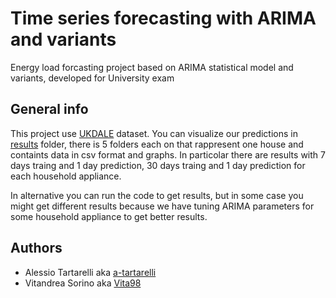 # Time series forecasting with ARIMA and variants
Energy load forcasting project based on ARIMA statistical model and variants, developed for University exam

## General info
This project use [UKDALE](https://jack-kelly.com/data/ "UKDALE website") dataset. You can visualize our predictions in 
[results](https://github.com/Vita98/MMSAProject/tree/main/results "our results") folder, there is 5 folders each on that rappresent one house and containts data in csv
format and graphs. In particolar there are results with 7 days traing and 1 day prediction, 30 days traing and 1 day prediction for each household appliance.

In alternative you can run the code to get results, but in some case you might get different results because we have tuning ARIMA parameters for some household appliance 
to get better results.

## Authors 
* Alessio Tartarelli aka [a-tartarelli](https://github.com/a-tartarelli "a-tartarelli's profile")
* Vitandrea Sorino aka [Vita98](https://github.com/Vita98 "Vita98's profile")
